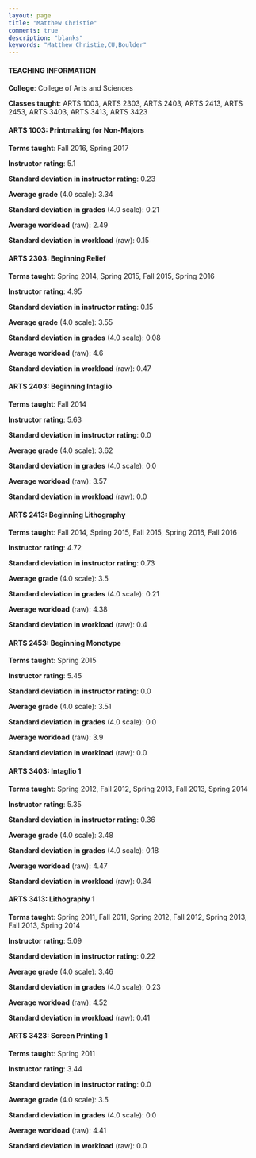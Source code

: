 ```yaml
---
layout: page
title: "Matthew Christie" 
comments: true
description: "blanks"
keywords: "Matthew Christie,CU,Boulder"
---
```

<head>
<script src="https://ajax.googleapis.com/ajax/libs/jquery/2.1.3/jquery.min.js"></script>
<script src="https://dl.dropboxusercontent.com/s/pc42nxpaw1ea4o9/highcharts.js?dl=0"></script>
<!-- <script src="../assets/js/highcharts.js"></script> -->
<style type="text/css">@font-face {
	font-family: "Bebas Neue";
	src: url(https://www.filehosting.org/file/details/544349/BebasNeue Regular.otf) format("opentype");
	}
	h1.Bebas { 
		font-family: "Bebas Neue", Verdana, Tahoma;
	}
</style>
</head>
	   
#### TEACHING INFORMATION

**College**: College of Arts and Sciences

**Classes taught**: ARTS 1003, ARTS 2303, ARTS 2403, ARTS 2413, ARTS 2453, ARTS 3403, ARTS 3413, ARTS 3423

#### ARTS 1003: Printmaking for Non-Majors

**Terms taught**: Fall 2016, Spring 2017

**Instructor rating**: 5.1

**Standard deviation in instructor rating**: 0.23

**Average grade** (4.0 scale): 3.34

**Standard deviation in grades** (4.0 scale): 0.21

**Average workload** (raw): 2.49

**Standard deviation in workload** (raw): 0.15

#### ARTS 2303: Beginning Relief

**Terms taught**: Spring 2014, Spring 2015, Fall 2015, Spring 2016

**Instructor rating**: 4.95

**Standard deviation in instructor rating**: 0.15

**Average grade** (4.0 scale): 3.55

**Standard deviation in grades** (4.0 scale): 0.08

**Average workload** (raw): 4.6

**Standard deviation in workload** (raw): 0.47

#### ARTS 2403: Beginning Intaglio

**Terms taught**: Fall 2014

**Instructor rating**: 5.63

**Standard deviation in instructor rating**: 0.0

**Average grade** (4.0 scale): 3.62

**Standard deviation in grades** (4.0 scale): 0.0

**Average workload** (raw): 3.57

**Standard deviation in workload** (raw): 0.0

#### ARTS 2413: Beginning Lithography

**Terms taught**: Fall 2014, Spring 2015, Fall 2015, Spring 2016, Fall 2016

**Instructor rating**: 4.72

**Standard deviation in instructor rating**: 0.73

**Average grade** (4.0 scale): 3.5

**Standard deviation in grades** (4.0 scale): 0.21

**Average workload** (raw): 4.38

**Standard deviation in workload** (raw): 0.4

#### ARTS 2453: Beginning Monotype

**Terms taught**: Spring 2015

**Instructor rating**: 5.45

**Standard deviation in instructor rating**: 0.0

**Average grade** (4.0 scale): 3.51

**Standard deviation in grades** (4.0 scale): 0.0

**Average workload** (raw): 3.9

**Standard deviation in workload** (raw): 0.0

#### ARTS 3403: Intaglio 1

**Terms taught**: Spring 2012, Fall 2012, Spring 2013, Fall 2013, Spring 2014

**Instructor rating**: 5.35

**Standard deviation in instructor rating**: 0.36

**Average grade** (4.0 scale): 3.48

**Standard deviation in grades** (4.0 scale): 0.18

**Average workload** (raw): 4.47

**Standard deviation in workload** (raw): 0.34

#### ARTS 3413: Lithography 1

**Terms taught**: Spring 2011, Fall 2011, Spring 2012, Fall 2012, Spring 2013, Fall 2013, Spring 2014

**Instructor rating**: 5.09

**Standard deviation in instructor rating**: 0.22

**Average grade** (4.0 scale): 3.46

**Standard deviation in grades** (4.0 scale): 0.23

**Average workload** (raw): 4.52

**Standard deviation in workload** (raw): 0.41

#### ARTS 3423: Screen Printing 1

**Terms taught**: Spring 2011

**Instructor rating**: 3.44

**Standard deviation in instructor rating**: 0.0

**Average grade** (4.0 scale): 3.5

**Standard deviation in grades** (4.0 scale): 0.0

**Average workload** (raw): 4.41

**Standard deviation in workload** (raw): 0.0

